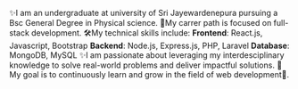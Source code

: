 ✨I am an undergraduate at university of Sri Jayewardenepura pursuing a Bsc General Degree in Physical science.
🎯My carrer path is focused on full-stack development.
🛠My technical skills include:
     **Frontend**: React.js, Javascript, Bootstrap
     **Backend**: Node.js, Express.js, PHP, Laravel
     **Database**: MongoDB, MySQL
✨I am passionate about leveraging my interdesciplinary knowledge to solve real-world problems and deliver impactful solutions.
🎯My goal is to continuously learn and grow in the field of web development🎉.
